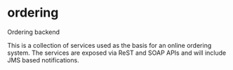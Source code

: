 ordering
========

Ordering backend

This is a collection of services used as the basis for an online ordering system. The services are exposed via ReST and SOAP APIs and will include JMS based notifications.

